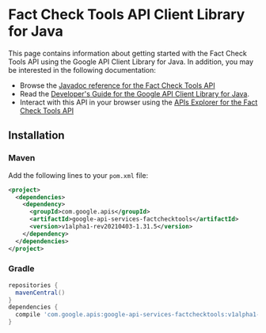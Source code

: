 # Fact Check Tools API Client Library for Java



This page contains information about getting started with the Fact Check Tools API
using the Google API Client Library for Java. In addition, you may be interested
in the following documentation:

* Browse the [Javadoc reference for the Fact Check Tools API][javadoc]
* Read the [Developer's Guide for the Google API Client Library for Java][google-api-client].
* Interact with this API in your browser using the [APIs Explorer for the Fact Check Tools API][api-explorer]

## Installation

### Maven

Add the following lines to your `pom.xml` file:

```xml
<project>
  <dependencies>
    <dependency>
      <groupId>com.google.apis</groupId>
      <artifactId>google-api-services-factchecktools</artifactId>
      <version>v1alpha1-rev20210403-1.31.5</version>
    </dependency>
  </dependencies>
</project>
```

### Gradle

```gradle
repositories {
  mavenCentral()
}
dependencies {
  compile 'com.google.apis:google-api-services-factchecktools:v1alpha1-rev20210403-1.31.5'
}
```

[javadoc]: https://googleapis.dev/java/google-api-services-factchecktools/latest/index.html
[google-api-client]: https://github.com/googleapis/google-api-java-client/
[api-explorer]: https://developers.google.com/apis-explorer/#p/factchecktools/v1/
